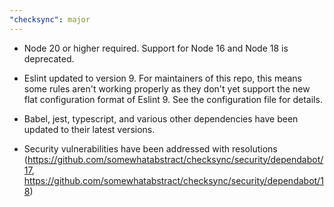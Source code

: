 ```yaml
---
"checksync": major
---
```


-   Node 20 or higher required. Support for Node 16 and Node 18 is deprecated.

-   Eslint updated to version 9. For maintainers of this repo, this means some rules aren't working properly as they don't yet support the new flat configuration format of Eslint 9. See the configuration file for details.
-   Babel, jest, typescript, and various other dependencies have been updated to their latest versions.
-   Security vulnerabilities have been addressed with resolutions (https://github.com/somewhatabstract/checksync/security/dependabot/17, https://github.com/somewhatabstract/checksync/security/dependabot/18)
